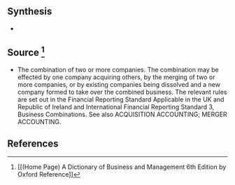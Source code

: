 ## Synthesis
- 
## Source [^1]
- The combination of two or more companies. The combination may be effected by one company acquiring others, by the merging of two or more companies, or by existing companies being dissolved and a new company formed to take over the combined business. The relevant rules are set out in the Financial Reporting Standard Applicable in the UK and Republic of Ireland and International Financial Reporting Standard 3, Business Combinations. See also ACQUISITION ACCOUNTING; MERGER ACCOUNTING.
## References

[^1]: [[(Home Page) A Dictionary of Business and Management 6th Edition by Oxford Reference]]